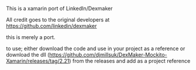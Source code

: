 This is a xamarin port of LinkedIn/Dexmaker

All credit goes to the original developers at https://github.com/linkedin/dexmaker

this is merely a port.

to use; either download the code and use in your project as a reference or download the dll (https://github.com/djmillsuk/DexMaker-Mockito-Xamarin/releases/tag/2.21) from the releases and add as a project reference
